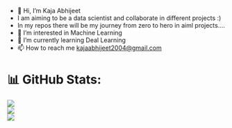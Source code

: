 - 👋 Hi, I’m Kaja Abhijeet
- I am aiming to be a data scientist and collaborate in different projects :)
- In my repos there will be my journey from zero to hero in aiml projects....
- 👀 I’m interested in Machine Learning
- 🌱 I’m currently learning Deal Learning
- 📫 How to reach me kajaabhijeet2004@gmail.com



# 📊 GitHub Stats:
![](https://github-readme-stats.vercel.app/api?username=Rikkykruthin&theme=dark&hide_border=false&include_all_commits=false&count_private=false)<br/>
![](https://nirzak-streak-stats.vercel.app/?user=Rikkykruthin&theme=dark&hide_border=false)<br/>
![](https://github-readme-stats.vercel.app/api/top-langs/?username=Rikkykruthin&theme=dark&hide_border=false&include_all_commits=false&count_private=false&layout=compact)
<!---
kaja-abhijeet/kaja-abhijeet is a ✨ special ✨ repository because its `README.md` (this file) appears on your GitHub profile.
You can click the Preview link to take a look at your changes.
--->

